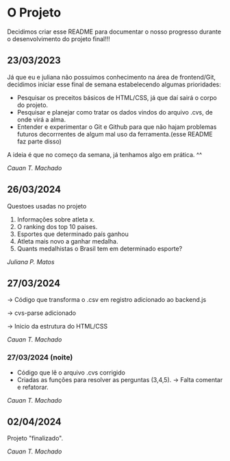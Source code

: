 # O Projeto

Decidimos criar esse README para documentar o nosso progresso durante o desenvolvimento do projeto final!!!

## 23/03/2023

Já que eu e juliana não possuimos conhecimento na área de frontend/Git, decidimos iniciar esse final de semana estabelecendo algumas prioridades:
* Pesquisar os preceitos básicos de HTML/CSS, já que daí sairá o corpo do projeto.
* Pesquisar e planejar como tratar os dados vindos do arquivo .cvs, de onde virá a alma.
* Entender e experimentar o Git e Github para que não hajam problemas futuros decorrrentes de algum mal uso da ferramenta.(esse README faz parte disso)

A ideia é que no começo da semana, já tenhamos algo em prática. ^^

_Cauan T. Machado_

## 26/03/2024

Questoes usadas no projeto

1. Informações sobre atleta x.
2. O ranking dos top 10 paises.
3. Esportes que determinado país ganhou 
4. Atleta mais novo a ganhar medalha.
5. Quants medalhistas o Brasil tem em determinado esporte?

_Juliana P. Matos_

## 27/03/2024

-> Código que transforma o .csv em registro adicionado ao backend.js

-> cvs-parse adicionado

-> Inicio da estrutura do HTML/CSS

_Cauan T. Machado_

### 27/03/2024 (noite)

* Código que lê o arquivo .cvs corrigido 
* Criadas as funções para resolver as perguntas (3,4,5). -> Falta comentar e refatorar.

_Cauan T. Machado_

## 02/04/2024

Projeto "finalizado".

_Cauan T. Machado_